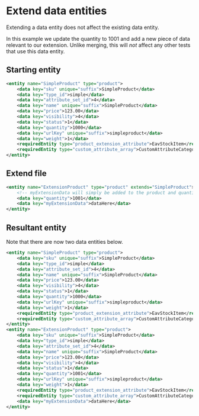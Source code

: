 # Extend data entities

Extending a data entity does not affect the existing data entity.

In this example we update the quantity to 1001 and add a new piece of data relevant to our extension. Unlike merging, this will _not_ affect any other tests that use this data entity.

## Starting entity

```xml
<entity name="SimpleProduct" type="product">
    <data key="sku" unique="suffix">SimpleProduct</data>
    <data key="type_id">simple</data>
    <data key="attribute_set_id">4</data>
    <data key="name" unique="suffix">SimpleProduct</data>
    <data key="price">123.00</data>
    <data key="visibility">4</data>
    <data key="status">1</data>
    <data key="quantity">1000</data>
    <data key="urlKey" unique="suffix">simpleproduct</data>
    <data key="weight">1</data>
    <requiredEntity type="product_extension_attribute">EavStockItem</requiredEntity>
    <requiredEntity type="custom_attribute_array">CustomAttributeCategoryIds</requiredEntity>
</entity>
```

## Extend file

```xml
<entity name="ExtensionProduct" type="product" extends="SimpleProduct">
    <!-- myExtensionData will simply be added to the product and quantity will be changed to 1001. -->
    <data key="quantity">1001</data>
    <data key="myExtensionData">dataHere</data>
</entity>
```

## Resultant entity

Note that there are now two data entities below.

```xml
<entity name="SimpleProduct" type="product">
    <data key="sku" unique="suffix">SimpleProduct</data>
    <data key="type_id">simple</data>
    <data key="attribute_set_id">4</data>
    <data key="name" unique="suffix">SimpleProduct</data>
    <data key="price">123.00</data>
    <data key="visibility">4</data>
    <data key="status">1</data>
    <data key="quantity">1000</data>
    <data key="urlKey" unique="suffix">simpleproduct</data>
    <data key="weight">1</data>
    <requiredEntity type="product_extension_attribute">EavStockItem</requiredEntity>
    <requiredEntity type="custom_attribute_array">CustomAttributeCategoryIds</requiredEntity>
</entity>
<entity name="ExtensionProduct" type="product">
    <data key="sku" unique="suffix">SimpleProduct</data>
    <data key="type_id">simple</data>
    <data key="attribute_set_id">4</data>
    <data key="name" unique="suffix">SimpleProduct</data>
    <data key="price">123.00</data>
    <data key="visibility">4</data>
    <data key="status">1</data>
    <data key="quantity">1001</data>
    <data key="urlKey" unique="suffix">simpleproduct</data>
    <data key="weight">1</data>
    <requiredEntity type="product_extension_attribute">EavStockItem</requiredEntity>
    <requiredEntity type="custom_attribute_array">CustomAttributeCategoryIds</requiredEntity>
    <data key="myExtensionData">dataHere</data>
</entity>
```
